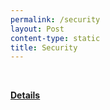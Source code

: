 ```yaml
---
permalink: /security
layout: Post
content-type: static
title: Security
---
```


<br />

**[Details](https://github.com/EdoardoTosin)**